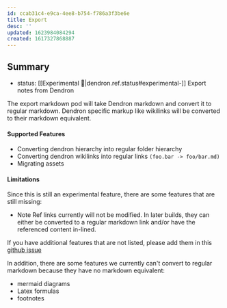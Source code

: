 ```yaml
---
id: ccab31c4-e9ca-4ee8-b754-f786a3f3be6e
title: Export
desc: ''
updated: 1623984084294
created: 1617327868887
---
```


## Summary
- status: [[Experimental 🚧|dendron.ref.status#experimental-]]
Export notes from Dendron

The export markdown pod will take Dendron markdown and convert it to regular markdown. Dendron specific markup like wikilinks will be converted to their markdown equivalent.

#### Supported Features

 - Converting dendron hierarchy into regular folder hierarchy
 - Converting dendron wikilinks into regular links `(foo.bar -> foo/bar.md)`
 - Migrating assets

#### Limitations

Since this is still an experimental feature, there are some features that are still missing:

 - Note Ref links currently will not be modified. In later builds, they can either be converted to a regular markdown link and/or have the referenced content in-lined.

If you have additional features that are not listed, please add them in this [github issue](https://github.com/dendronhq/dendron/issues/541#issue-831219413)

In addition, there are some features we currently can't convert to regular markdown because they have no markdown equivalent:
- mermaid diagrams
- Latex formulas
- footnotes

<!-- #### Example
- Original

```
.
├── vault1
│   ├── root.md
│   ├── foo.md
│   ├── foo.ch1.md
│   └── bar.md
└── vault2
    ├── root.md
    └── gamma.md
```

- After Export

```
.
├── vault1
│   ├── root.md
│   ├── foo.md
│   ├── foo.ch1.md
│   └── bar.md
└── vault2
    ├── root.md
    └── gamma.md
``` -->


<!-- - After Export

```
.
├── vault1
│   ├── root
│   │   ├── index.md
│   │   └── foo
│   │       ├── index.md
│   │       └── foo.ch1.md
│   └── bar.md
└── vault2
    ├── root
    │   └── index.md
    └── gamma.md
``` -->
